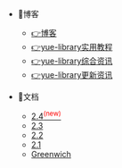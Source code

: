 - 📘博客
  - [👉博客](https://csdn.ylyue.cn)
  - [👉yue-library实用教程](https://csdn.ylyue.cn/category_9455355.html)
  - [👉yue-library综合资讯](https://csdn.ylyue.cn/category_9147715.html)
  - [👉yue-library更新资讯](https://csdn.ylyue.cn/category_10732520.html)

- 📖文档
  - [2.4<sup style="color:red">(new)<sup>](https://ylyue.cn)
  - [2.3](https://ylyue.cn/2.3)
  - [2.2](https://ylyue.cn/2.2)
  - [2.1](https://ylyue.cn/2.1)
  - [Greenwich](https://ylyue.cn/Greenwich)